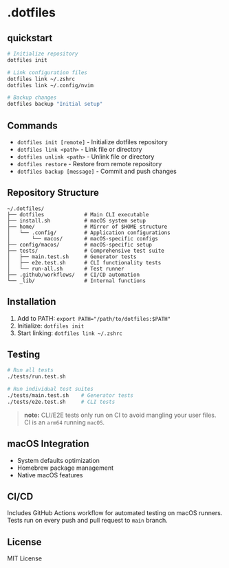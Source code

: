 # .dotfiles

## quickstart

```bash
# Initialize repository
dotfiles init

# Link configuration files
dotfiles link ~/.zshrc
dotfiles link ~/.config/nvim

# Backup changes
dotfiles backup "Initial setup"
```

## Commands

- `dotfiles init [remote]` - Initialize dotfiles repository
- `dotfiles link <path>` - Link file or directory
- `dotfiles unlink <path>` - Unlink file or directory  
- `dotfiles restore` - Restore from remote repository
- `dotfiles backup [message]` - Commit and push changes

## Repository Structure

```
~/.dotfiles/
├── dotfiles             # Main CLI executable
├── install.sh           # macOS system setup
├── home/                # Mirror of $HOME structure
│   └── .config/         # Application configurations
│       └── macos/       # macOS-specific configs
├── config/macos/        # macOS-specific setup
├── tests/               # Comprehensive test suite
│   ├── main.test.sh     # Generator tests
│   ├── e2e.test.sh      # CLI functionality tests
│   └── run-all.sh       # Test runner
├── .github/workflows/   # CI/CD automation
└── _lib/                # Internal functions
```

## Installation

1. Add to PATH: `export PATH="/path/to/dotfiles:$PATH"`
2. Initialize: `dotfiles init`
3. Start linking: `dotfiles link ~/.zshrc`

## Testing

```bash
# Run all tests
./tests/run.test.sh

# Run individual test suites
./tests/main.test.sh    # Generator tests
./tests/e2e.test.sh     # CLI tests
```

> **note:** CLI/E2E tests only run on CI 
> to avoid mangling your user files.   
> CI is an `arm64` running `macOS`.

## macOS Integration

- System defaults optimization
- Homebrew package management
- Native macOS features

## CI/CD

Includes GitHub Actions workflow for automated testing on macOS runners.
Tests run on every push and pull request to `main` branch.

## License

MIT License
